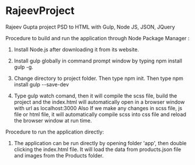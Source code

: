 # RajeevProject
Rajeev Gupta project PSD to HTML with Gulp, Node JS, JSON, JQuery

Procedure to build and run the application through Node Package Manager :

1. Install Node.js after downloading it from its website.
2. Install gulp globally in command prompt window by typing npm install gulp -g.
3. Change directory to project folder. Then type npm init. Then type npm install gulp --save-dev

4. Type gulp watch comand, then it will compile the scss file, build the project and the index.html will automatically open in a browser window with url as localhost:3000
Also If we make any changes in scss file, js file or html file, it will automatically compile scss into css file and reload the browser window at run time.

Procedure to run the application directly:

1. The application can be run directly by opening folder 'app', then double clicking the index.html file. It will load the data from products.json file and images from the Products folder.
